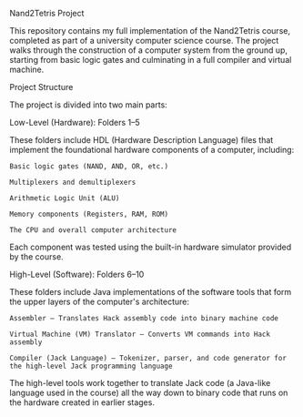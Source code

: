 Nand2Tetris Project

This repository contains my full implementation of the Nand2Tetris course, completed as part of a university computer science course. The project walks through the construction of a computer system from the ground up, starting from basic logic gates and culminating in a full compiler and virtual machine.

Project Structure

The project is divided into two main parts:

Low-Level (Hardware): Folders 1–5

These folders include HDL (Hardware Description Language) files that implement the foundational hardware components of a computer, including:

    Basic logic gates (NAND, AND, OR, etc.)

    Multiplexers and demultiplexers

    Arithmetic Logic Unit (ALU)

    Memory components (Registers, RAM, ROM)

    The CPU and overall computer architecture

Each component was tested using the built-in hardware simulator provided by the course.

High-Level (Software):  Folders 6–10

These folders include Java implementations of the software tools that form the upper layers of the computer's architecture:

    Assembler – Translates Hack assembly code into binary machine code

    Virtual Machine (VM) Translator – Converts VM commands into Hack assembly

    Compiler (Jack Language) – Tokenizer, parser, and code generator for the high-level Jack programming language

The high-level tools work together to translate Jack code (a Java-like language used in the course) all the way down to binary code that runs on the hardware created in earlier stages.

